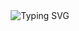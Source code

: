 <div align="center">
  <picture>
    <!-- ダークモード用 -->
    <source
      media="(prefers-color-scheme: dark)"
      srcset="https://readme-typing-svg.herokuapp.com?font=Orbitron&size=45&duration=3000&pause=2000&repeat=true&color=FFFFFF&center=true&vCenter=true&width=900&height=70&lines=Build+to+Learn%2C+Learn+to+Build!!"
    />
    <!-- ライトモード用 -->
    <source
      media="(prefers-color-scheme: light)"
      srcset="https://readme-typing-svg.herokuapp.com?font=Orbitron&size=45&duration=3000&pause=2000&repeat=true&color=000000&center=true&vCenter=true&width=900&height=70&lines=Build+to+Learn%2C+Learn+to+Build!!"
    />  
    <img
      src="https://readme-typing-svg.herokuapp.com?font=Orbitron&size=45&duration=3000&pause=2000&repeat=true&color=FFFFFF&center=true&vCenter=true&width=900&height=70&lines=Build+to+Learn%2C+Learn+to+Build!!"
      alt="Typing SVG"
    />
  </picture>
</div>